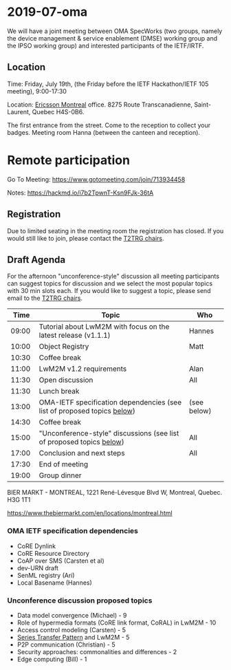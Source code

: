 # 2019-07-oma

We will have a joint meeting between OMA SpecWorks (two groups, namely the device management & service enablement (DMSE) working group and the IPSO working group) and interested participants of the IETF/IRTF. 

## Location

Time: Friday, July 19th, (the Friday before the IETF Hackathon/IETF 105 meeting), 9:00-17:30

Location: [Ericsson Montreal](https://www.ericsson.com/en/about-us/company-facts/ericsson-worldwide/canada) office. 8275 Route Transcanadienne, Saint-Laurent, Quebec H4S-0B6.

The first entrance from the street. Come to the reception to collect your badges. Meeting room Hanna (between the canteen and reception).

# Remote participation

Go To Meeting: https://www.gotomeeting.com/join/713934458

Notes: https://hackmd.io/i7b2TpwnT-Ksn9FJk-36tA

## Registration

Due to limited seating in the meeting room the registration has closed. If you would still like to join, please contact the [T2TRG chairs](mailto:t2trg-chairs@irtf.org).

## Draft Agenda

For the afternoon "unconference-style" discussion all meeting participants can suggest topics for discussion and we select the most popular topics with 30 min slots each. If you would like to suggest a topic, please send email to the [T2TRG chairs](mailto:t2trg-chairs@irtf.org).

| Time    | Topic | Who |
|---------|-------|-----|
| 09:00   | Tutorial about LwM2M with focus on the latest release (v1.1.1) | Hannes
| 10:00   | Object Registry |  Matt
| 10:30   | Coffee break
| 11:00   | LwM2M v1.2 requirements | Alan
| 11:30   | Open discussion | All 
| 11:30   | Lunch break
| 13:00   | OMA-IETF specification dependencies (see list of proposed topics [below](#oma-ietf-specification-dependencies)) | (see below)
| 14:30   | Coffee break
| 15:00   | "Unconference-style" discussions (see list of proposed topics [below](#unconference-discussion-proposed-topics)) | All                                           
| 17:00   | Conclusion and next steps | All
| 17:30   | End of meeting
| 19:00   | Group dinner


BIER MARKT - MONTREAL, 1221 René-Lévesque Blvd W, Montreal, Quebec. H3G 1T1

https://www.thebiermarkt.com/en/locations/montreal.html


### OMA IETF specification dependencies

- CoRE Dynlink
- CoRE Resource Directory
- CoAP over SMS (Carsten et al)
- dev-URN draft
- SenML registry (Ari)
- Local Basename (Hannes)

### Unconference discussion proposed topics

- Data model convergence (Michael) - 9
- Role of hypermedia formats (CoRE link format, CoRAL) in LwM2M - 10
- Access control modeling (Carsten) - 5
- [Series Transfer Pattern](https://tools.ietf.org/html/draft-bormann-t2trg-stp-01) and LwM2M - 5
- P2P communication (Christian) - 5
- Security approaches: commonalities and differences - 2
- Edge computing (Bill) - 1 
